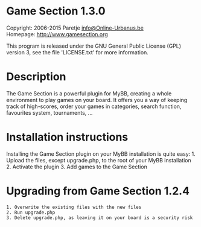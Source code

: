 Game Section 1.3.0
==================
Copyright: 2006-2015 Paretje <info@Online-Urbanus.be>  
Homepage: http://www.gamesection.org

This program is released under the GNU General Public License (GPL) version 3,
see the file 'LICENSE.txt' for more information.

Description
===========
The Game Section is a powerful plugin for MyBB, creating a whole environment to
play games on your board. It offers you a way of keeping track of high-scores,
order your games in categories, search function, favourites system, tournaments,
...

Installation instructions
=========================
Installing the Game Section plugin on your MyBB installation is quite easy:
    1. Upload the files, except upgrade.php, to the root of your MyBB
       installation
    2. Activate the plugin
    3. Add games to the Game Section

Upgrading from Game Section 1.2.4
=================================
    1. Overwrite the existing files with the new files
    2. Run upgrade.php
    3. Delete upgrade.php, as leaving it on your board is a security risk
